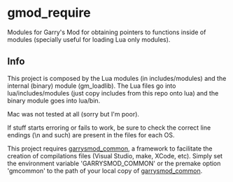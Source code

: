 # gmod_require

Modules for Garry's Mod for obtaining pointers to functions inside of modules (specially useful for loading Lua only modules).

## Info

This project is composed by the Lua modules (in includes/modules) and the internal (binary) module (gm_loadlib).
The Lua files go into lua/includes/modules (just copy includes from this repo onto lua) and the binary module goes into lua/bin.

Mac was not tested at all (sorry but I'm poor).

If stuff starts erroring or fails to work, be sure to check the correct line endings (\n and such) are present in the files for each OS.

This project requires [garrysmod_common][1], a framework to facilitate the creation of compilations files (Visual Studio, make, XCode, etc). Simply set the environment variable 'GARRYSMOD_COMMON' or the premake option 'gmcommon' to the path of your local copy of [garrysmod_common][1].


  [1]: https://github.com/danielga/garrysmod_common
